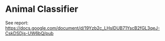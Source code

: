 # Animal Classifier 


See report: https://docs.google.com/document/d/19Yzb2c_LHslDUB71YscB2fGL3qeJ-CskDSDjs-UW6bQ/pub
